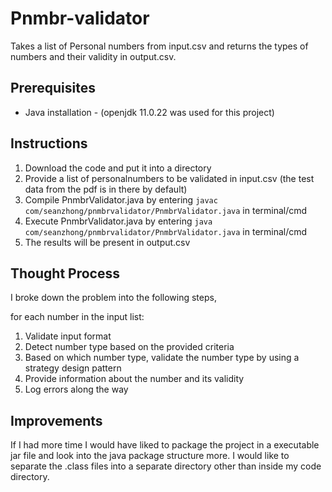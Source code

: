 # Pnmbr-validator
Takes a list of Personal numbers from input.csv and returns the types of numbers and their validity in output.csv.

## Prerequisites
- Java installation - (openjdk 11.0.22 was used for this project)

## Instructions
1. Download the code and put it into a directory
2. Provide a list of personalnumbers to be validated in input.csv (the test data from the pdf is in there by default)
3. Compile PnmbrValidator.java by entering ```javac com/seanzhong/pnmbrvalidator/PnmbrValidator.java``` in terminal/cmd
4. Execute PnmbrValidator.java by entering ```java com/seanzhong/pnmbrvalidator/PnmbrValidator.java``` in terminal/cmd
5. The results will be present in output.csv

## Thought Process
I broke down the problem into the following steps,

for each number in the input list:
1. Validate input format
2. Detect number type based on the provided criteria
3. Based on which number type, validate the number type by using a strategy design pattern
4. Provide information about the number and its validity
5. Log errors along the way

## Improvements
If I had more time I would have liked to package the project in a executable jar file and look into the java package structure more. I would like to separate the .class files into a separate directory other than inside my code directory.
